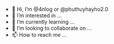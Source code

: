 - 👋 Hi, I’m @4nlog or @phuthuyhayho2.0
- 👀 I’m interested in ...
- 🌱 I’m currently learning ...
- 💞️ I’m looking to collaborate on ...
- 📫 How to reach me ...

<!---
4nlog/4nlog is a ✨ special ✨ repository because its `README.md` (this file) appears on your GitHub profile.
You can click the Preview link to take a look at your changes.
--->
